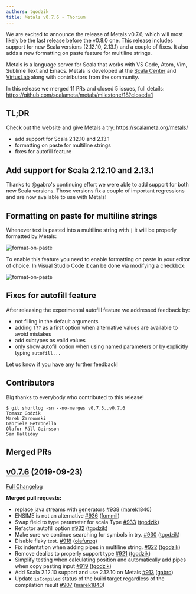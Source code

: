 ```yaml
---
authors: tgodzik
title: Metals v0.7.6 - Thorium
---
```


We are excited to announce the release of Metals v0.7.6, which will most likely
be the last release before the v0.8.0 one. This release includes support for new
Scala versions (2.12.10, 2.13.1) and a couple of fixes. It also adds a new
formatting on paste feature for multiline strings.

Metals is a language server for Scala that works with VS Code, Atom, Vim,
Sublime Text and Emacs. Metals is developed at the
[Scala Center](https://scala.epfl.ch/) and [VirtusLab](https://virtuslab.com)
along with contributors from the community.

In this release we merged 11 PRs and closed 5 issues, full details:
https://github.com/scalameta/metals/milestone/18?closed=1

## TL;DR

Check out the website and give Metals a try: https://scalameta.org/metals/

- add support for Scala 2.12.10 and 2.13.1
- formatting on paste for multiline strings
- fixes for autofill feature

## Add support for Scala 2.12.10 and 2.13.1

Thanks to @gabro's continuing effort we were able to add support for both new
Scala versions. Those versions fix a couple of important regressions and are now
available to use with Metals!

## Formatting on paste for multiline strings

Whenever text is pasted into a multiline string with `|` it will be properly
formatted by Metals:

![format-on-paste](https://i.imgur.com/yJLAIxQ.gif)

To enable this feature you need to enable formatting on paste in your editor of
choice. In Visual Studio Code it can be done via modifying a checkbox:

![format-on-paste](https://i.imgur.com/OaBxwer.png)

## Fixes for autofill feature

After releasing the experimental autofill feature we addressed feedback by:

- not filling in the default arguments
- adding `???` as a first option when alternative values are available to avoid
  mistakes
- add subtypes as valid values
- only show autofill option when using named parameters or by explicitly typing
  `autofill...`

Let us know if you have any further feedback!

## Contributors

Big thanks to everybody who contributed to this release!

```
$ git shortlog -sn --no-merges v0.7.5..v0.7.6
Tomasz Godzik
Marek Żarnowski
Gabriele Petronella
Ólafur Páll Geirsson
Sam Halliday
```

## Merged PRs

## [v0.7.6](https://github.com/scalameta/metals/tree/v0.7.6) (2019-09-23)

[Full Changelog](https://github.com/scalameta/metals/compare/v0.7.5...v0.7.6)

**Merged pull requests:**

- replace java streams with generators
  [\#938](https://github.com/scalameta/metals/pull/938)
  ([marek1840](https://github.com/marek1840))
- ENSIME is not an alternative
  [\#936](https://github.com/scalameta/metals/pull/936)
  ([fommil](https://github.com/fommil))
- Swap field to type parameter for scala Type
  [\#933](https://github.com/scalameta/metals/pull/933)
  ([tgodzik](https://github.com/tgodzik))
- Refactor autofill option [\#932](https://github.com/scalameta/metals/pull/932)
  ([tgodzik](https://github.com/tgodzik))
- Make sure we continue searching for symbols in try.
  [\#930](https://github.com/scalameta/metals/pull/930)
  ([tgodzik](https://github.com/tgodzik))
- Disable flaky test. [\#918](https://github.com/scalameta/metals/pull/918)
  ([olafurpg](https://github.com/olafurpg))
- Fix indentation when adding pipes in multiline string.
  [\#922](https://github.com/scalameta/metals/pull/922)
  ([tgodzik](https://github.com/tgodzik))
- Remove dealias to properly support type
  [\#921](https://github.com/scalameta/metals/pull/921)
  ([tgodzik](https://github.com/tgodzik))
- Simplify testing when calculating position and automatically add pipes when
  copy pasting input [\#919](https://github.com/scalameta/metals/pull/919)
  ([tgodzik](https://github.com/tgodzik))
- Add Scala 2.12.10 support and use 2.12.10 on Metals
  [\#913](https://github.com/scalameta/metals/pull/913)
  ([gabro](https://github.com/gabro))
- Update `isCompiled` status of the build target regardless of the compilation
  result [\#907](https://github.com/scalameta/metals/pull/907)
  ([marek1840](https://github.com/marek1840))
